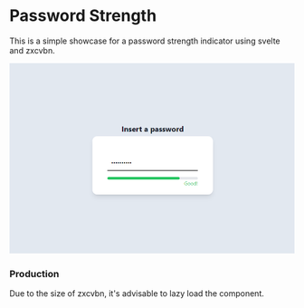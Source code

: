# Password Strength

This is a simple showcase for a password strength indicator using svelte and zxcvbn. 

![Preview](password_strength_final.png)

### Production

Due to the size of zxcvbn, it's advisable to lazy load the component.